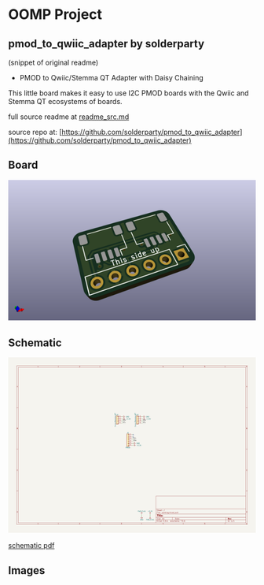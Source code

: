# OOMP Project  
## pmod_to_qwiic_adapter  by solderparty  
  
(snippet of original readme)  
  
- PMOD to Qwiic/Stemma QT Adapter with Daisy Chaining  
  
This little board makes it easy to use I2C PMOD boards with the Qwiic and Stemma QT ecosystems of boards.  
  
  full source readme at [readme_src.md](readme_src.md)  
  
source repo at: [https://github.com/solderparty/pmod_to_qwiic_adapter](https://github.com/solderparty/pmod_to_qwiic_adapter)  
## Board  
  
[![working_3d.png](working_3d_600.png)](working_3d.png)  
## Schematic  
  
[![working_schematic.png](working_schematic_600.png)](working_schematic.png)  
  
[schematic pdf](working_schematic.pdf)  
## Images  
